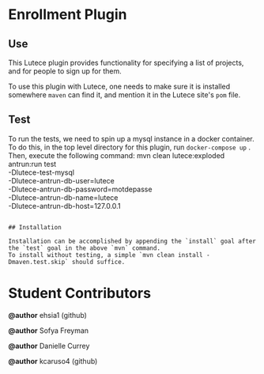 # Enrollment Plugin

## Use

This Lutece plugin provides functionality for specifying a list of projects, and for people to sign up for them.

To use this plugin with Lutece, one needs to make sure it is installed somewhere `maven` can find it, and mention it in 
the Lutece site's `pom` file.  

## Test

To run the tests, we need to spin up a mysql instance in a docker container.  To do this, in the top level directory for 
this plugin, run `docker-compose up` . Then, execute the following command: 
mvn clean lutece:exploded antrun:run test \
-Dlutece-test-mysql \
-Dlutece-antrun-db-user=lutece \
-Dlutece-antrun-db-password=motdepasse \
-Dlutece-antrun-db-name=lutece \
-Dlutece-antrun-db-host=127.0.0.1
```

## Installation

Installation can be accomplished by appending the `install` goal after the `test` goal in the above `mvn` command. 
To install without testing, a simple `mvn clean install -Dmaven.test.skip` should suffice.

```

# Student Contributors
**@author** ehsia1 (github)

**@author** Sofya Freyman    
  
**@author** Danielle Currey

**@author** kcaruso4 (github)

